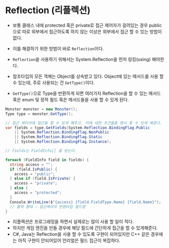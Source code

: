 # Reflection (리플렉션)
- 보통 클래스 내에 protected 혹은 private로 접근 제어자가 걸려있는 경우 public으로 따로 외부에서 접근하도록 하지 않는 이상은 외부에서 접근 할 수 있는 방법이 없다.
- 이를 해결하기 위한 방법이 바로 `Reflection`이다.
- `Reflection`을 사용하기 위해서는 System.Reflection을 먼저 링킹(using) 해야한다.

- 참조타입의 모든 객체는 Object를 상속받고 있다. Object에 있는 메서드를 사용 할 수 있는데, 주로 사용되는 건 `GetType()`이다.
- `GetType()`으로 Type을 반환하게 되면 여러가지 Reflection을 할 수 있는 메서드 혹은 enum 및 정적 필드 혹은 메서드들을 사용 할 수 있게 된다.

```C#
Monster monster = new Monster();
Type type = monster.GetType();

// 접근 제어자에 접근을 할 수 있게 해주고, 이에 대한 조건들을 명시 할 수 있게 해준다.
var fields = type.GetFields(System.Reflection.BindingFlag.Public
    || System.Reflection.BindingFlag.NonPublic
    || System.Reflection.BindingFlag.Static
    || System.Reflection.BindingFlag.Instance);

// fields는 FieldInfo[] 을 받는다.

foreach (FieldInfo field in fields) {
  string access = "";
  if (field.IsPublic) {
    access = "public";
  } else if (field.IsPrivate) {
    access = "private";
  } else {
    access = "protected";
  }
  Console.WriteLine($"{access} {field.FieldType.Name} {field.Name}");
  // 출력 형태 : 접근제어자 반환타입 필드명 
}
```
- 리플렉션은 프로그래밍을 하면서 실제로는 많이 사용 할 일이 적다.
- 하지만 게임 엔진을 만들 경우에 해당 필드에 간단하게 접근을 할 수 있게해준다.
- C#, Java는 Reflection을 사용 할 수 있도록 구현이 되어있지만 C++ 같은 경우에는 아직 구현이 안되어있어 언리얼은 필드 접근이 복잡하다.
